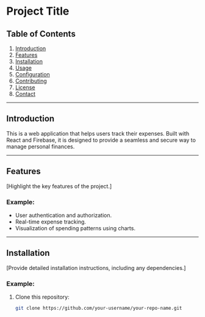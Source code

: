 # Project Title

## Table of Contents
1. [Introduction](#introduction)
2. [Features](#features)
3. [Installation](#installation)
4. [Usage](#usage)
5. [Configuration](#configuration)
6. [Contributing](#contributing)
7. [License](#license)
8. [Contact](#contact)

---

## Introduction

This is a web application that helps users track their expenses. Built with React and Firebase, it is designed to provide a seamless and secure way to manage personal finances.

---

## Features
[Highlight the key features of the project.]

### Example:
- User authentication and authorization.
- Real-time expense tracking.
- Visualization of spending patterns using charts.

---

## Installation
[Provide detailed installation instructions, including any dependencies.]

### Example:
1. Clone this repository:
   ```bash
   git clone https://github.com/your-username/your-repo-name.git
